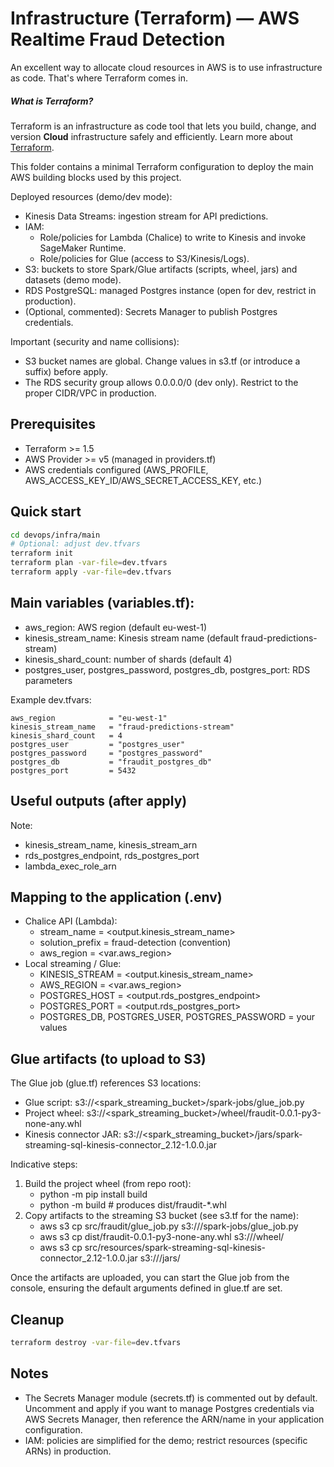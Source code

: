 # Infrastructure (Terraform) — AWS Realtime Fraud Detection

An excellent way to allocate cloud resources in AWS is to use infrastructure as code. That's where Terraform comes in.

##### What is Terraform?
Terraform is an infrastructure as code tool that lets you build, change, and version **Cloud** infrastructure safely 
and efficiently. Learn more about [Terraform](https://developer.hashicorp.com/terraform).

This folder contains a minimal Terraform configuration to deploy the main AWS building blocks used by this project.

Deployed resources (demo/dev mode):
- Kinesis Data Streams: ingestion stream for API predictions.
- IAM:
  - Role/policies for Lambda (Chalice) to write to Kinesis and invoke SageMaker Runtime.
  - Role/policies for Glue (access to S3/Kinesis/Logs).
- S3: buckets to store Spark/Glue artifacts (scripts, wheel, jars) and datasets (demo mode).
- RDS PostgreSQL: managed Postgres instance (open for dev, restrict in production).
- (Optional, commented): Secrets Manager to publish Postgres credentials.

Important (security and name collisions):
- S3 bucket names are global. Change values in s3.tf (or introduce a suffix) before apply.
- The RDS security group allows 0.0.0.0/0 (dev only). Restrict to the proper CIDR/VPC in production.

## Prerequisites
- Terraform >= 1.5
- AWS Provider >= v5 (managed in providers.tf)
- AWS credentials configured (AWS_PROFILE, AWS_ACCESS_KEY_ID/AWS_SECRET_ACCESS_KEY, etc.)

## Quick start
```bash
cd devops/infra/main
# Optional: adjust dev.tfvars
terraform init
terraform plan -var-file=dev.tfvars
terraform apply -var-file=dev.tfvars
```

## Main variables (variables.tf):
- aws_region: AWS region (default eu-west-1)
- kinesis_stream_name: Kinesis stream name (default fraud-predictions-stream)
- kinesis_shard_count: number of shards (default 4)
- postgres_user, postgres_password, postgres_db, postgres_port: RDS parameters

Example dev.tfvars:
```hcl
aws_region            = "eu-west-1"
kinesis_stream_name   = "fraud-predictions-stream"
kinesis_shard_count   = 4
postgres_user         = "postgres_user"
postgres_password     = "postgres_password"
postgres_db           = "fraudit_postgres_db"
postgres_port         = 5432
```

## Useful outputs (after apply)
Note:
- kinesis_stream_name, kinesis_stream_arn
- rds_postgres_endpoint, rds_postgres_port
- lambda_exec_role_arn

## Mapping to the application (.env)
- Chalice API (Lambda):
  - stream_name = <output.kinesis_stream_name>
  - solution_prefix = fraud-detection (convention)
  - aws_region = <var.aws_region>
- Local streaming / Glue:
  - KINESIS_STREAM = <output.kinesis_stream_name>
  - AWS_REGION = <var.aws_region>
  - POSTGRES_HOST = <output.rds_postgres_endpoint>
  - POSTGRES_PORT = <output.rds_postgres_port>
  - POSTGRES_DB, POSTGRES_USER, POSTGRES_PASSWORD = your values

## Glue artifacts (to upload to S3)
The Glue job (glue.tf) references S3 locations:
- Glue script: s3://<spark_streaming_bucket>/spark-jobs/glue_job.py
- Project wheel: s3://<spark_streaming_bucket>/wheel/fraudit-0.0.1-py3-none-any.whl
- Kinesis connector JAR: s3://<spark_streaming_bucket>/jars/spark-streaming-sql-kinesis-connector_2.12-1.0.0.jar

Indicative steps:
1) Build the project wheel (from repo root):
   - python -m pip install build
   - python -m build  # produces dist/fraudit-*.whl
2) Copy artifacts to the streaming S3 bucket (see s3.tf for the name):
   - aws s3 cp src/fraudit/glue_job.py s3://<bucket>/spark-jobs/glue_job.py
   - aws s3 cp dist/fraudit-0.0.1-py3-none-any.whl s3://<bucket>/wheel/
   - aws s3 cp src/resources/spark-streaming-sql-kinesis-connector_2.12-1.0.0.jar s3://<bucket>/jars/

Once the artifacts are uploaded, you can start the Glue job from the console, ensuring the default arguments defined in glue.tf are set.

## Cleanup
```bash
terraform destroy -var-file=dev.tfvars
```

## Notes
- The Secrets Manager module (secrets.tf) is commented out by default. Uncomment and apply if you want to manage Postgres credentials via AWS Secrets Manager, then reference the ARN/name in your application configuration.
- IAM: policies are simplified for the demo; restrict resources (specific ARNs) in production.

